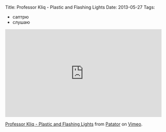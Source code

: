 Title: Professor Kliq - Plastic and Flashing Lights
Date: 2013-05-27
Tags: 
  - саптрю
  - слушаю

<div class="text"><iframe src="http://player.vimeo.com/video/65902068" width="500" height="281" frameborder="0" webkitallowfullscreen="webkitallowfullscreen" mozallowfullscreen="mozallowfullscreen" allowfullscreen="allowfullscreen"></iframe> <p><a href="http://vimeo.com/65902068">Professor Kliq - Plastic and Flashing Lights</a> from <a href="http://vimeo.com/patatorprod">Patator</a> on <a href="http://vimeo.com">Vimeo</a>.</p></div>